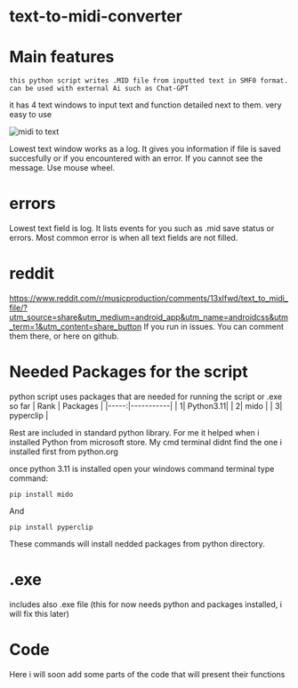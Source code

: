 # text-to-midi-converter
# Main features
`this python script writes .MID file from inputted text in SMF0 format. can be used with external Ai such as Chat-GPT`

it has 4 text windows to input text and function detailed next to them. very easy to use

![midi to text](https://github.com/potkolainen/text-to-midi/assets/135180930/4bf9aa96-6e3f-48dd-8c8e-a383a452ff7f)

Lowest text window works as a log. It gives you information if file is saved succesfully or if you encountered with an error. If you cannot see the message. Use mouse wheel. 

# errors
Lowest text field is log. 
It lists events for you such as .mid save status or errors. 
Most common error is when all text fields are not filled. 


# reddit

https://www.reddit.com/r/musicproduction/comments/13xlfwd/text_to_midi_file/?utm_source=share&utm_medium=android_app&utm_name=androidcss&utm_term=1&utm_content=share_button
If you run in issues. You can comment them there, or here on github. 

# Needed Packages for the script
python script uses packages that are needed for running the script or .exe so far
| Rank | Packages  |
|-----:|-----------|
|     1| Python3.11|
|     2| mido      |
|     3| pyperclip |

Rest are included in standard python library.
For me it helped when i installed Python from microsoft store. My cmd terminal didnt find the one i installed first from python.org

once python 3.11 is installed open your windows command terminal
type command:

    pip install mido
    
And

    pip install pyperclip
    
These commands will install nedded packages from python directory. 


# .exe
includes also .exe file (this for now needs python and packages installed, i will fix this later)

# Code
Here i will soon add some parts of the code that will present their functions
